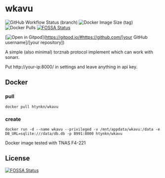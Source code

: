 # wkavu

![GitHub Workflow Status (branch)](https://img.shields.io/github/workflow/status/htynkn/wkavu/Rust/master)
![Docker Image Size (tag)](https://img.shields.io/docker/image-size/htynkn/wkavu/latest)
![Docker Pulls](https://img.shields.io/docker/pulls/htynkn/wkavu)
[![FOSSA Status](https://app.fossa.com/api/projects/git%2Bgithub.com%2Fhtynkn%2Fwkavu.svg?type=shield)](https://app.fossa.com/projects/git%2Bgithub.com%2Fhtynkn%2Fwkavu?ref=badge_shield)

[![Open in Gitpod](https://gitpod.io/button/open-in-gitpod.svg)](https://gitpod.io/#https://github.com/[your GitHub username]/[your repository])

A simple (also minimal) torznab protocol implement which can work with sonarr.

Put http://your-ip:8000/ in settings and leave anything in api key.

## Docker

### pull

```
docker pull htynkn/wkavu
```

### create

```
docker run -d --name wkavu --privileged -v /mnt/appdata/wkavu:/data -e DB_URL=sqlite:///data/db.db -p 8991:8000 htynkn/wkavu
```

Docker image tested with TNAS F4-221

## License
[![FOSSA Status](https://app.fossa.com/api/projects/git%2Bgithub.com%2Fhtynkn%2Fwkavu.svg?type=large)](https://app.fossa.com/projects/git%2Bgithub.com%2Fhtynkn%2Fwkavu?ref=badge_large)